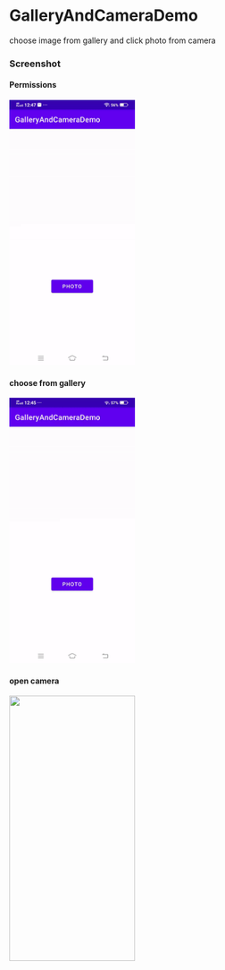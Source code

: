 # GalleryAndCameraDemo
choose image from gallery and click photo from camera

### Screenshot


#### Permissions

<img src="https://github.com/sainivik/GalleryAndCameraDemo/blob/master/app/src/screenshots/permission.gif" width="225px" height="474px"/>

#### choose from gallery

<img src="https://github.com/sainivik/GalleryAndCameraDemo/blob/master/app/src/screenshots/gallery.gif" width="225px" height="474px"/>

#### open camera

<img src="https://github.com/sainivik/GalleryAndCameraDemo/blob/master/app/src/screenshots/camera_demo.gif" width="225px" height="474px"/>